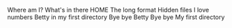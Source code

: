 Where am I?
What's in there
HOME
The long format
Hidden files
I love numbers
Betty in my first directory
Bye bye Betty
Bye bye My first directory
